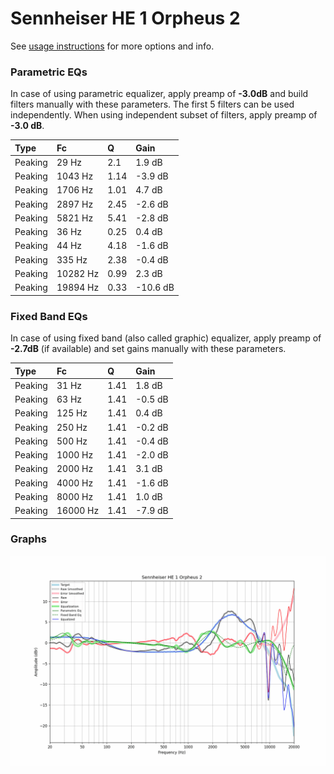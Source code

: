# Sennheiser HE 1 Orpheus 2
See [usage instructions](https://github.com/jaakkopasanen/AutoEq#usage) for more options and info.

### Parametric EQs
In case of using parametric equalizer, apply preamp of **-3.0dB** and build filters manually
with these parameters. The first 5 filters can be used independently.
When using independent subset of filters, apply preamp of **-3.0 dB**.

| Type    | Fc       |    Q | Gain     |
|:--------|:---------|:-----|:---------|
| Peaking | 29 Hz    | 2.1  | 1.9 dB   |
| Peaking | 1043 Hz  | 1.14 | -3.9 dB  |
| Peaking | 1706 Hz  | 1.01 | 4.7 dB   |
| Peaking | 2897 Hz  | 2.45 | -2.6 dB  |
| Peaking | 5821 Hz  | 5.41 | -2.8 dB  |
| Peaking | 36 Hz    | 0.25 | 0.4 dB   |
| Peaking | 44 Hz    | 4.18 | -1.6 dB  |
| Peaking | 335 Hz   | 2.38 | -0.4 dB  |
| Peaking | 10282 Hz | 0.99 | 2.3 dB   |
| Peaking | 19894 Hz | 0.33 | -10.6 dB |

### Fixed Band EQs
In case of using fixed band (also called graphic) equalizer, apply preamp of **-2.7dB**
(if available) and set gains manually with these parameters.

| Type    | Fc       |    Q | Gain    |
|:--------|:---------|:-----|:--------|
| Peaking | 31 Hz    | 1.41 | 1.8 dB  |
| Peaking | 63 Hz    | 1.41 | -0.5 dB |
| Peaking | 125 Hz   | 1.41 | 0.4 dB  |
| Peaking | 250 Hz   | 1.41 | -0.2 dB |
| Peaking | 500 Hz   | 1.41 | -0.4 dB |
| Peaking | 1000 Hz  | 1.41 | -2.0 dB |
| Peaking | 2000 Hz  | 1.41 | 3.1 dB  |
| Peaking | 4000 Hz  | 1.41 | -1.6 dB |
| Peaking | 8000 Hz  | 1.41 | 1.0 dB  |
| Peaking | 16000 Hz | 1.41 | -7.9 dB |

### Graphs
![](./Sennheiser%20HE%201%20Orpheus%202.png)